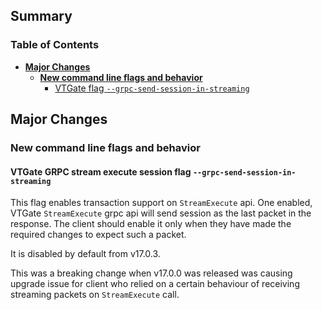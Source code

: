 ## Summary

### Table of Contents

- **[Major Changes](#major-changes)**
    - **[New command line flags and behavior](#new-flag)**
        - [VTGate flag `--grpc-send-session-in-streaming`](#new-vtgate-streaming-sesion)

## <a id="major-changes"/>Major Changes

### <a id="new-flag"/>New command line flags and behavior

#### <a id="new-vtgate-streaming-sesion"/>VTGate GRPC stream execute session flag `--grpc-send-session-in-streaming`

This flag enables transaction support on `StreamExecute` api.
One enabled, VTGate `StreamExecute` grpc api will send session as the last packet in the response.
The client should enable it only when they have made the required changes to expect such a packet.

It is disabled by default from v17.0.3.

This was a breaking change when v17.0.0 was released was causing upgrade issue for client 
who relied on a certain behaviour of receiving streaming packets on `StreamExecute` call.